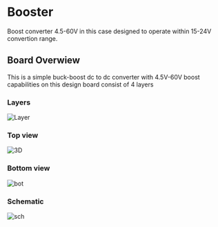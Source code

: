 # Booster
Boost converter 4.5-60V in this case designed to operate within 15-24V convertion range.
## Board Overwiew
This is a simple buck-boost dc to dc converter with 4.5V-60V boost capabilities on this design board consist of 4 layers

### Layers
![Layer](https://user-images.githubusercontent.com/121053019/210188479-e3fe175e-1820-4f3c-aca9-fa1a11a4f15d.png)

### Top view
![3D](https://user-images.githubusercontent.com/121053019/210188461-16f3ad54-325b-4b0d-af95-b08b6f05c389.png)

### Bottom view
![bot](https://user-images.githubusercontent.com/121053019/210188477-46ee4ffd-fd63-42a3-b25c-a78df54dbcf7.png)


### Schematic
![sch](https://user-images.githubusercontent.com/121053019/210188582-b482775e-e0e3-49d0-b3b7-5cbd5632fa7b.png)
